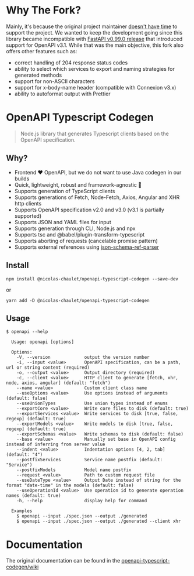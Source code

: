 # Why The Fork?

Mainly, it's because the original project maintainer [doesn't have time](https://github.com/ferdikoomen/openapi-typescript-codegen/issues/1276#issuecomment-1302392146) to support the project. We wanted to keep the development going since this library became incompatible with [FastAPI v0.99.0 release](https://fastapi.tiangolo.com/release-notes/#0990) that introduced support for OpenAPI v3.1. While that was the main objective, this fork also offers other features such as:

- correct handling of 204 response status codes
- ability to select which services to export and naming strategies for generated methods
- support for non-ASCII characters
- support for x-body-name header (compatible with Connexion v3.x)
- ability to autoformat output with Prettier

# OpenAPI Typescript Codegen

> Node.js library that generates Typescript clients based on the OpenAPI specification.

## Why?
- Frontend ❤️ OpenAPI, but we do not want to use Java codegen in our builds
- Quick, lightweight, robust and framework-agnostic 🚀
- Supports generation of TypeScript clients
- Supports generations of Fetch, Node-Fetch, Axios, Angular and XHR http clients
- Supports OpenAPI specification v2.0 and v3.0 (v3.1 is partially supported)
- Supports JSON and YAML files for input
- Supports generation through CLI, Node.js and npx
- Supports tsc and @babel/plugin-transform-typescript
- Supports aborting of requests (cancelable promise pattern)
- Supports external references using [json-schema-ref-parser](https://github.com/APIDevTools/json-schema-ref-parser/)

## Install

```
npm install @nicolas-chaulet/openapi-typescript-codegen --save-dev
```

or

```
yarn add -D @nicolas-chaulet/openapi-typescript-codegen
```

## Usage

```
$ openapi --help

  Usage: openapi [options]

  Options:
    -V, --version             output the version number
    -i, --input <value>       OpenAPI specification, can be a path, url or string content (required)
    -o, --output <value>      Output directory (required)
    -c, --client <value>      HTTP client to generate [fetch, xhr, node, axios, angular] (default: "fetch")
    --name <value>            Custom client class name
    --useOptions <value>      Use options instead of arguments (default: false)
    --useUnionTypes           Use union types instead of enums
    --exportCore <value>      Write core files to disk (default: true)
    --exportServices <value>  Write services to disk [true, false, regexp] (default: true)
    --exportModels <value>    Write models to disk [true, false, regexp] (default: true)
    --exportSchemas <value>   Write schemas to disk (default: false)
    --base <value>            Manually set base in OpenAPI config instead of inferring from server value
    --indent <value>          Indentation options [4, 2, tab] (default: "4")
    --postfixServices         Service name postfix (default: "Service")
    --postfixModels           Model name postfix
    --request <value>         Path to custom request file
    --useDateType <value>     Output Date instead of string for the format "date-time" in the models (default: false)
    --useOperationId <value>  Use operation id to generate operation names (default: true)
    -h, --help                display help for command

  Examples
    $ openapi --input ./spec.json --output ./generated
    $ openapi --input ./spec.json --output ./generated --client xhr
```

Documentation
===

The original documentation can be found in the [openapi-typescript-codegen/wiki](https://github.com/ferdikoomen/openapi-typescript-codegen/wiki)


